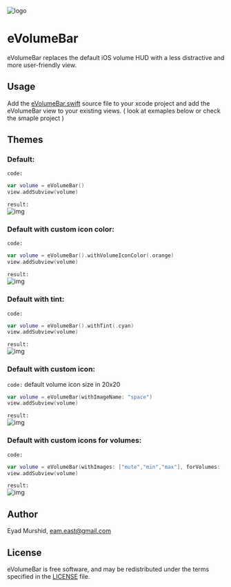 ![logo](https://i.imgur.com/4MboCXF.png)
# eVolumeBar
eVolumeBar replaces the default iOS volume HUD with a less distractive and more user-friendly view.

## Usage
Add the [eVolumeBar.swift](https://github.com/EMUR/eVolumeBar/blob/master/Source/eVolumeBar.swift) source file to your xcode project and add the eVolumeBar view to your existing views. ( look at exmaples below or check the smaple project )

## Themes

### Default:
`code:`
```swift
var volume = eVolumeBar()
view.addSubview(volume)
```
`result:`<br />
![img](https://i.imgur.com/ZGIwgRE.gif)

### Default with custom icon color:
`code:`
```swift
var volume = eVolumeBar().withVolumeIconColor(.orange)
view.addSubview(volume)
```
`result:`<br />
![img](https://i.imgur.com/zfGD0SA.gif)

### Default with tint:
`code:`
```swift
var volume = eVolumeBar().withTint(.cyan)
view.addSubview(volume)
```
`result:`<br />
![img](https://i.imgur.com/ENTEgQA.gif)


### Default with custom icon:
`code:`
default volume icon size in 20x20
```swift
var volume = eVolumeBar(withImageName: "space")
view.addSubview(volume)
```
`result:`<br />
![img](https://i.imgur.com/GRwifnC.gif)

### Default with custom icons for volumes:
`code:`
```swift
var volume = eVolumeBar(withImages: ["mute","min","max"], forVolumes: [0.0,0.5,1.0])
view.addSubview(volume)
```
`result:`<br />
![img](https://i.imgur.com/eMYSlNt.gif)



## Author
Eyad Murshid, eam.east@gmail.com

## License
eVolumeBar is free software, and may be redistributed under the terms specified in the [LICENSE](https://github.com/EMUR/eVolumeBar/blob/master/LICENSE) file.
